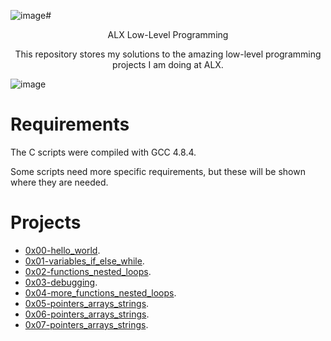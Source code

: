 ![image](https://github.com/Bebo-K-S/alx-low_level_programming/assets/107813045/2bbe5392-347e-49e6-884e-cc9c01460812)# <p align="center">ALX Low-Level Programming</p>

<p align='center'>This repository stores my solutions to the amazing low-level programming projects I am doing at ALX.</p>

![image](https://github.com/Bebo-K-S/alx-low_level_programming/assets/107813045/b5217cca-d635-4b71-98cf-75dcf92b269f)

# Requirements
The C scripts were compiled with GCC 4.8.4.

Some scripts need more specific requirements, but these will be shown where they are needed.

# Projects
- [0x00-hello_world](0x00-hello_world).
- [0x01-variables_if_else_while](0x01-variables_if_else_while).
- [0x02-functions_nested_loops](0x02-functions_nested_loops).
- [0x03-debugging](0x03-debugging).
- [0x04-more_functions_nested_loops](0x04-more_functions_nested_loops).
- [0x05-pointers_arrays_strings](0x05-pointers_arrays_strings).
- [0x06-pointers_arrays_strings](0x06-pointers_arrays_strings).
- [0x07-pointers_arrays_strings](0x07-pointers_arrays_strings).
